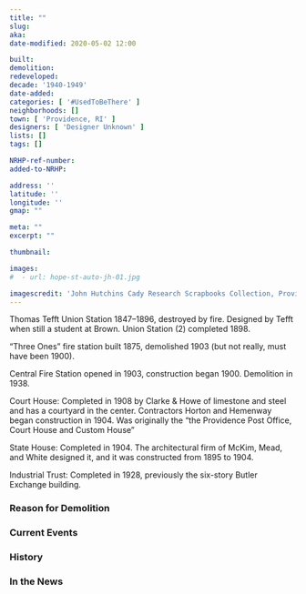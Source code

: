 ```yaml
---
title: ""
slug: 
aka: 
date-modified: 2020-05-02 12:00

built: 
demolition: 
redeveloped: 
decade: '1940-1949'
date-added:
categories: [ '#UsedToBeThere' ]
neighborhoods: []
town: [ 'Providence, RI' ]
designers: [ 'Designer Unknown' ]
lists: []
tags: []

NRHP-ref-number:
added-to-NRHP:

address: ''
latitude: ''
longitude: ''
gmap: ""

meta: ""
excerpt: ""

thumbnail: 

images:
#  - url: hope-st-auto-jh-01.jpg

imagescredit: 'John Hutchins Cady Research Scrapbooks Collection, Providence Public Library'
---
```


Thomas Tefft Union Station 1847–1896, destroyed by fire. Designed by Tefft when still a student at Brown.
Union Station (2) completed 1898. 

“Three Ones” fire station built 1875, demolished 1903 (but not really, must have been 1900).

Central Fire Station opened in 1903, construction began 1900. Demolition in 1938. 

Court House: Completed in 1908 by Clarke & Howe of limestone and steel and has a courtyard in the center. Contractors Horton and Hemenway began construction in 1904. Was originally the “the Providence Post Office, Court House and Custom House”

State House: Completed in 1904. The architectural firm of McKim, Mead, and White designed it, and it was constructed from 1895 to 1904.

Industrial Trust: Completed in 1928, previously the six-story Butler Exchange building. 


### Reason for Demolition


### Current Events


### History


### In the News
